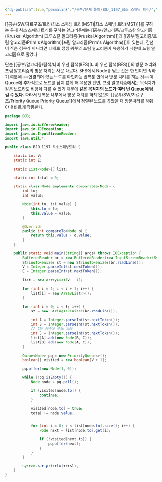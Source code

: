 ```yaml
---
{"dg-publish":true,"permalink":"/공부/문제 풀이/BOJ_1197_최소 스패닝 트리/","dgPassFrontmatter":true}
---
```


[[공부/SW/자료구조/트리/최소 스패닝 트리(MST)\|최소 스패닝 트리(MST)]]를 구하는 문제
최소 스패닝 트리를 구하는 알고리즘에는 [[공부/알고리즘/크루스칼 알고리즘(Kruskal Algorithm)\|크루스칼 알고리즘(Kruskal Algorithm)]]과 [[공부/알고리즘/프림 알고리즘(Prim's Algorithm)\|프림 알고리즘(Prim's Algorithm)]]이 있는데, 간선이 적은 경우가 아니라면 대체로 정점 위주의 프림 알고리즘이 유용하기 때문에 프림 알고리즘으로 풀었다

단순 [[공부/알고리즘/탐색/너비 우선 탐색(BFS)\|너비 우선 탐색(BFS)]]의 방문 처리와 프림 알고리즘의 방문 처리는 사뭇 다르다.
BFS에서 Node를 담는 것은 한 번이면 족하기 때문에 ==연결되어 있는 노드를 확인하는 반복문 안에서 방문 처리를 하는 것==이 Queue에 추가적으로 노드를 담지 않게 해 유용한 반면, 프림 알고리즘에서는 목적지가 같은 노드라도 비용이 다를 수 있기 때문에 **같은 목적지의 노드가 여러 번 Queue에 담길 수 있다.** 따라서 반복문 내부에서 방문 처리를 하지 않으며 [[공부/SW/자료구조/Priority Queue\|Priority Queue]]에서 정렬된 노드를 뽑았을 때 방문처리를 해줘야 올바르게 작동한다.


```java
package BJO;

import java.io.BufferedReader;
import java.io.IOException;
import java.io.InputStreamReader;
import java.util.*;

public class BJO_1197_최소스패닝트리 {

    static int V;
    static int E;

    static List<Node>[] list;

    static int total = 0;

    static class Node implements Comparable<Node> {
        int to;
        int value;

        Node(int to, int value) {
            this.to = to;
            this.value = value;
        }

        @Override
        public int compareTo(Node o) {
            return this.value - o.value;
        }
    }

    public static void main(String[] args) throws IOException {
        BufferedReader br = new BufferedReader(new InputStreamReader(System.in));
        StringTokenizer st = new StringTokenizer(br.readLine());
        V = Integer.parseInt(st.nextToken());
        E = Integer.parseInt(st.nextToken());

        list = new ArrayList[V + 1];

        for (int i = 1; i < V + 1; i++) {
            list[i] = new ArrayList<>();
        }

        for (int i = 0; i < E; i++) {
            st = new StringTokenizer(br.readLine());

            int A = Integer.parseInt(st.nextToken());
            int B = Integer.parseInt(st.nextToken());
            // C는 음수일 수도 있음
            int C = Integer.parseInt(st.nextToken());
            list[A].add(new Node(B, C));
            list[B].add(new Node(A, C));
        }

        Queue<Node> pq = new PriorityQueue<>();
        boolean[] visited = new boolean[V + 1];

        pq.offer(new Node(1, 0));

        while (!pq.isEmpty()) {
            Node node = pq.poll();

            if (visited[node.to]) {
                continue;
            }

            visited[node.to] = true;
            total += node.value;


            for (int i = 0; i < list[node.to].size(); i++) {
                Node next = list[node.to].get(i);

                if (!visited[next.to]) {
                    pq.offer(next);
                }
            }
        }

        System.out.println(total);
    }
}

```